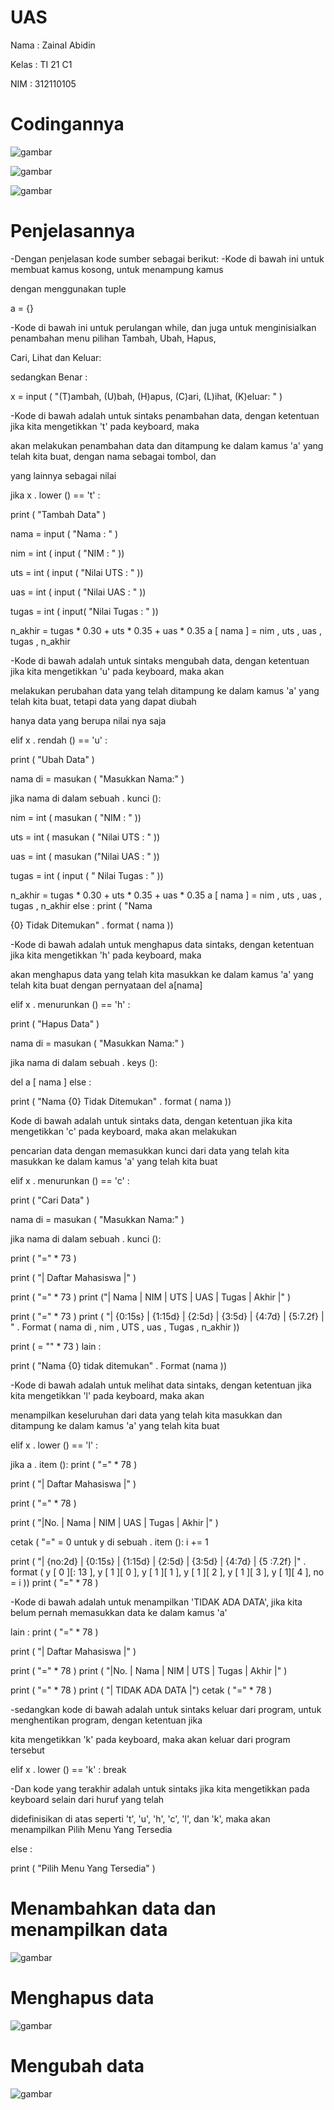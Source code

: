 # UAS
Nama : Zainal Abidin

Kelas : TI 21 C1

NIM : 312110105

# Codingannya 

![gambar](ss/ss1.png)

![gambar](ss/ss2.png)

![gambar](ss/ss3.png)

# Penjelasannya

-Dengan penjelasan kode sumber sebagai berikut: -Kode di bawah ini untuk membuat kamus kosong, untuk menampung kamus 

dengan menggunakan tuple


a = {}


-Kode di bawah ini untuk perulangan while, dan juga untuk menginisialkan penambahan menu pilihan Tambah, Ubah, Hapus,

 Cari, Lihat dan Keluar:

sedangkan Benar :


 x  =  input ( "(T)ambah, (U)bah, (H)apus, (C)ari, (L)ihat, (K)eluar: " )


-Kode di bawah adalah untuk sintaks penambahan data, dengan ketentuan jika kita mengetikkan 't' pada keyboard, maka 

akan melakukan penambahan data dan ditampung ke dalam kamus 'a' yang telah kita buat, dengan nama sebagai tombol, dan 

yang lainnya sebagai nilai


jika x . lower () == 't' : 

print ( "Tambah Data" ) 

nama = input ( "Nama : " ) 

nim = int ( input ( "NIM : " )) 

uts = int ( input ( "Nilai UTS : " )) 

uas = int ( input ( "Nilai UAS : " ))

tugas = int ( input( "Nilai Tugas : " )) 

n_akhir = tugas * 0.30 + uts * 0.35 + uas * 0.35 a [ nama ] = nim , uts , uas , tugas , n_akhir


-Kode di bawah adalah untuk sintaks mengubah data, dengan ketentuan jika kita mengetikkan 'u' pada keyboard, maka akan 

melakukan perubahan data yang telah ditampung ke dalam kamus 'a' yang telah kita buat, tetapi data yang dapat diubah 

hanya data yang berupa nilai nya saja


elif x . rendah () == 'u' : 

print ( "Ubah Data" ) 

nama di = masukan ( "Masukkan Nama:" ) 

jika nama di dalam sebuah . kunci (): 

nim = int ( masukan ( "NIM : " )) 

uts = int ( masukan ( "Nilai UTS : " )) 

uas = int ( masukan ("Nilai UAS : " )) 

tugas = int ( input ( " Nilai Tugas : " )) 

n_akhir = tugas * 0.30 + uts * 0.35 + uas * 0.35 a [ nama ] = nim , uts , uas , tugas , n_akhir else : print ( "Nama

{0} Tidak Ditemukan" . format ( nama ))


-Kode di bawah adalah untuk menghapus data sintaks, dengan ketentuan jika kita mengetikkan 'h' pada keyboard, maka 

akan menghapus data yang telah kita masukkan ke dalam kamus 'a' yang telah kita buat dengan pernyataan del a[nama]


elif x . menurunkan () == 'h' : 

print ( "Hapus Data" ) 

nama di = masukan ( "Masukkan Nama:" ) 

jika nama di dalam sebuah . keys (): 

del a [ nama ] else : 

print ( "Nama {0} Tidak Ditemukan" . format ( nama ))


Kode di bawah adalah untuk sintaks data, dengan ketentuan jika kita mengetikkan 'c' pada keyboard, maka akan melakukan

 pencarian data dengan memasukkan kunci dari data yang telah kita masukkan ke dalam kamus 'a' yang telah kita buat


elif x . menurunkan () == 'c' : 

print ( "Cari Data" ) 

nama di = masukan ( "Masukkan Nama:" ) 

jika nama di dalam sebuah . kunci (): 

print ( "=" * 73 ) 

print ( "| Daftar Mahasiswa |" ) 

print ( "=" * 73 ) print ("| Nama | NIM | UTS | UAS | Tugas | Akhir |" ) 

print ( "=" * 73 ) print ( "| {0:15s} | {1:15d} | {2:5d} | {3:5d} | {4:7d} | {5:7.2f} | " . Format ( nama di , nim , UTS , uas , Tugas , n_akhir )) 

print ( = "" * 73 ) lain : 

print ( "Nama {0} tidak ditemukan" . Format (nama ))


-Kode di bawah adalah untuk melihat data sintaks, dengan ketentuan jika kita mengetikkan 'l' pada keyboard, maka akan 

menampilkan keseluruhan dari data yang telah kita masukkan dan ditampung ke dalam kamus 'a' yang telah kita buat


elif x . lower () == 'l' : 

jika a . item (): print ( "=" * 78 ) 

print ( "| Daftar Mahasiswa |" ) 

print ( "=" * 78 ) 

print ( "|No. | Nama | NIM | UAS | Tugas | Akhir |" ) 

cetak ( "=" = 0 untuk y di sebuah . item (): i += 1 

print ( "| {no:2d} | {0:15s} | {1:15d} | {2:5d} | {3:5d} | {4:7d} | {5 :7.2f} |" . format ( y [ 0 ][: 13 ], y [ 1 ][ 0 ], y [ 1 ][ 1 ], y [ 1 ][ 2 ], y [ 1 ][ 3 ], y [ 1][ 4 ], no = i )) print ( "=" * 78 )


-Kode di bawah adalah untuk menampilkan 'TIDAK ADA DATA', jika kita belum pernah memasukkan data ke dalam kamus 'a'


lain : print ( "=" * 78 ) 

print ( "| Daftar Mahasiswa |" ) 

print ( "=" * 78 ) print ( "|No. | Nama | NIM | UTS | Tugas | Akhir |" ) 

print ( "=" * 78 ) print ( "| TIDAK ADA DATA |") cetak ( "=" * 78 )

-sedangkan kode di bawah adalah untuk sintaks keluar dari program, untuk menghentikan program, dengan ketentuan jika 

kita mengetikkan 'k' pada keyboard, maka akan keluar dari program tersebut

elif x . lower () == 'k' : break


-Dan kode yang terakhir adalah untuk sintaks jika kita mengetikkan pada keyboard selain dari huruf yang telah 

didefinisikan di atas seperti 't', 'u', 'h', 'c', 'l', dan 'k', maka akan menampilkan Pilih Menu Yang Tersedia


else :

 print ( "Pilih Menu Yang Tersedia" )

 # Menambahkan data dan menampilkan data

 ![gambar](ss/ss4.png)

 # Menghapus data 

 ![gambar](ss/ss5.png)

 # Mengubah data

 ![gambar](ss/ss6.png)
